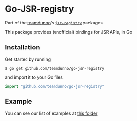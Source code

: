 # Go-JSR-registry

Part of the [teamdunno](https://github.com/teamdunno)'s [`jsr-registry`](https://github.com/search?q=org%3Ateamdunno+jsr-registry&type=repositories) packages

This package provides (unofficial) bindings for JSR APIs, in Go

## Installation

Get started by running

```shell
$ go get github.com/teamdunno/go-jsr-registry
```

and import it to your Go files

```go
import "github.com/teamdunno/go-jsr-registry"
```

## Example

You can see our list of examples at [this folder](_example)
